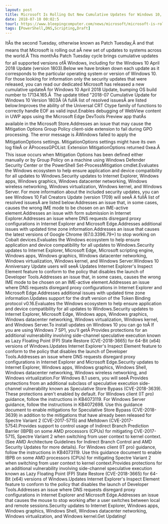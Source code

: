 ```yaml
---
layout: post
title: Microsoft Is Rolling Out New Cumulative Updates for Windows 10, 8.1, and 7
date: 2018-07-10 00:02:5
tourl: https://www.bleepingcomputer.com/news/microsoft/microsoft-is-rolling-out-new-cumulative-updates-for-windows-10-81-and-7/
tags: [PowerShell,DNS,Scripting,Draft]
---
```

ItÂs the second Tuesday, otherwise known as Patch Tuesday,Â and that means that Microsoft is rolling out aÂ new set of updates to systems across the world.Â This monthÂs Patch Tuesday cycle brings cumulative updates for all supported versions ofÂ Windows, including for the Windows 10 April 2018 Update (version 1803).Below we have broken down each update as it corresponds to the particular operating system or version of Windows 10. For those looking for information only the security updates that were released, you can read our dedicated Microsoft has released a new cumulative updateÂ for Windows 10 April 2018 Update, bumping OS build number to 17134.165.Â  The update titled "2018-07 Cumulative Update for Windows 10 Version 1803Â (A fullÂ list of resolved issuesÂ are listed below:Improves the ability of the Universal CRT Ctype family of functions to correctly handle EOF as valid input.Enables debugging of WebView content in UWP apps using the Microsoft Edge DevTools Preview app thatÂs available in the Microsoft Store.Addresses an issue that may cause the Mitigation Options Group Policy client-side extension to fail during GPO processing. The error message is ÂWindows failed to apply the MitigationOptions settings. MitigationOptions settings might have its own log fileÂ or ÂProcessGPOList: Extension MitigationOptions returned 0xea.Â This issue occurs when Mitigation Options has been defined either manually or by Group Policy on a machine using Windows Defender Security Center or the PowerShell Set-ProcessMitigation cmdlet.Evaluates the Windows ecosystem to help ensure application and device compatibility for all updates to Windows.Security updates to Internet Explorer, Windows apps, Windows graphics, Windows datacenter networking, Windows wireless networking, Windows virtualization, Windows kernel, and Windows Server. For more information about the included security updates, you can see Windows 10 Fall Creators Update (version 1709) will seeÂ A fullÂ list of resolved issuesÂ are listed below:Addresses an issue that, in some cases, causes the wrong IME mode to be chosen on an IME-active element.Addresses an issue with form submission in Internet Explorer.Addresses an issue where DNS requests disregard proxy configurations in Internet Explorer and Microsoft Edge.Addresses additional issues with updated time zone information.Addresses an issue that causes the latest versions of Google Chrome (67.0.3396.79+) to stop working on Cobalt devices.Evaluates the Windows ecosystem to help ensure application and device compatibility for all updates to Windows.Security updates to Internet Explorer, Microsoft Edge, Microsoft scripting engine, Windows apps, Windows graphics, Windows datacenter networking, Windows virtualization, Windows kernel, and Windows Server.Windows 10 Anniversary Update users will seeÂ Updates Internet Explorer's Inspect Element feature to conform to the policy that disables the launch of Developer Tools.Addresses an issue that, in some cases, causes the wrong IME mode to be chosen on an IME-active element.Addresses an issue where DNS requests disregard proxy configurations in Internet Explorer and Microsoft Edge.Addresses additional issues with updated time zone information.Updates support for the draft version of the Token Binding protocol v0.16.Evaluates the Windows ecosystem to help ensure application and device compatibility for all updates to Windows.Security updates to Internet Explorer, Microsoft Edge, Windows apps, Windows graphics, Windows datacenter networking, Windows virtualization, Windows kernel, and Windows Server.To install updates on Windows 10 you can go toÂ If you are using Windows 7 SP1, you'll getÂ Provides protections for an additional vulnerability involving side-channel speculative execution known as Lazy Floating Point (FP) State Restore (CVE-2018-3665) for 64-Bit (x64) versions of Windows.Updates Internet Explorer's Inspect Element feature to conform to the policy that disables the launch of Developer Tools.Addresses an issue where DNS requests disregard proxy configurations in Internet Explorer and Microsoft Edge.Security updates to Internet Explorer, Windows apps, Windows graphics, Windows Shell, Windows datacenter networking, Windows wireless networking, and Windows virtualization.For Windows 8.1 users, you will seeÂ Provides protections from an additional subclass of speculative execution side-channel vulnerability known as Speculative Store Bypass (CVE-2018-3639). These protections aren't enabled by default. For Windows client (IT pro) guidance, follow the instructions in KB4073119. For Windows Server guidance, follow the instructions in KB4072698. Use this guidance document to enable mitigations for Speculative Store Bypass (CVE-2018-3639) in addition to the mitigations that have already been released for Spectre Variant 2 (CVE-2017-5715) and Meltdown (CVE-2017-5754).Provides support to control usage of Indirect Branch Prediction Barrier (IBPB) on some AMD processors (CPUs) for mitigating CVE-2017-5715, Spectre Variant 2 when switching from user context to kernel context. (See AMD Architecture Guidelines for Indirect Branch Control and AMD Security Updates for more details). For Windows client (IT pro) guidance, follow the instructions in KB4073119. Use this guidance document to enable IBPB on some AMD processors (CPUs) for mitigating Spectre Variant 2 when switching from user context to kernel context.Provides protections for an additional vulnerability involving side-channel speculative execution known as Lazy Floating Point (FP) State Restore (CVE-2018-3665) for 64-Bit (x64) versions of Windows.Updates Internet Explorer's Inspect Element feature to conform to the policy that disables the launch of Developer Tools.Addresses an issue where DNS requests disregard proxy configurations in Internet Explorer and Microsoft Edge.Addresses an issue that causes the mouse to stop working after a user switches between local and remote sessions.Security updates to Internet Explorer, Windows apps, Windows graphics, Windows Shell, Windows datacenter networking, Windows virtualization, and Windows kernel.Get Updating!